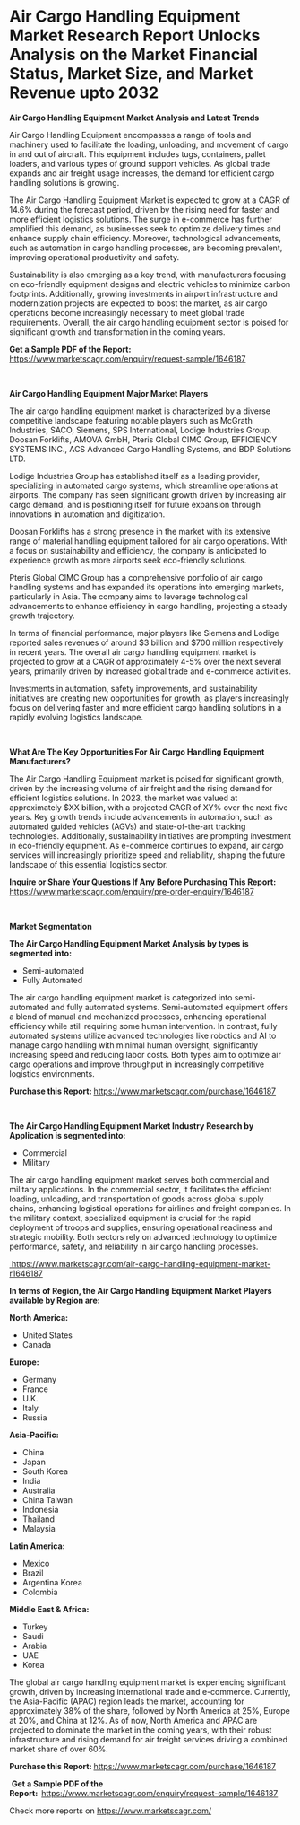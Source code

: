 <p><h1>Air Cargo Handling Equipment Market Research Report Unlocks Analysis on the Market Financial Status, Market Size, and Market Revenue upto 2032</h1></p><p><strong>Air Cargo Handling Equipment Market Analysis and Latest Trends</strong></p>
<p><p>Air Cargo Handling Equipment encompasses a range of tools and machinery used to facilitate the loading, unloading, and movement of cargo in and out of aircraft. This equipment includes tugs, containers, pallet loaders, and various types of ground support vehicles. As global trade expands and air freight usage increases, the demand for efficient cargo handling solutions is growing.</p><p>The Air Cargo Handling Equipment Market is expected to grow at a CAGR of 14.6% during the forecast period, driven by the rising need for faster and more efficient logistics solutions. The surge in e-commerce has further amplified this demand, as businesses seek to optimize delivery times and enhance supply chain efficiency. Moreover, technological advancements, such as automation in cargo handling processes, are becoming prevalent, improving operational productivity and safety. </p><p>Sustainability is also emerging as a key trend, with manufacturers focusing on eco-friendly equipment designs and electric vehicles to minimize carbon footprints. Additionally, growing investments in airport infrastructure and modernization projects are expected to boost the market, as air cargo operations become increasingly necessary to meet global trade requirements. Overall, the air cargo handling equipment sector is poised for significant growth and transformation in the coming years.</p></p>
<p><strong>Get a Sample PDF of the Report:&nbsp;</strong> <a href="https://www.marketscagr.com/enquiry/request-sample/1646187?utm_campaign=2465&utm_medium=2&utm_source=Github&utm_content=ia&utm_term=11042025&utm_id=air-cargo-handling-equipment">https://www.marketscagr.com/enquiry/request-sample/1646187</a></p>
<p>&nbsp;</p>
<p><strong>Air Cargo Handling Equipment Major Market Players</strong></p>
<p><p>The air cargo handling equipment market is characterized by a diverse competitive landscape featuring notable players such as McGrath Industries, SACO, Siemens, SPS International, Lodige Industries Group, Doosan Forklifts, AMOVA GmbH, Pteris Global CIMC Group, EFFICIENCY SYSTEMS INC., ACS Advanced Cargo Handling Systems, and BDP Solutions LTD. </p><p>Lodige Industries Group has established itself as a leading provider, specializing in automated cargo systems, which streamline operations at airports. The company has seen significant growth driven by increasing air cargo demand, and is positioning itself for future expansion through innovations in automation and digitization.</p><p>Doosan Forklifts has a strong presence in the market with its extensive range of material handling equipment tailored for air cargo operations. With a focus on sustainability and efficiency, the company is anticipated to experience growth as more airports seek eco-friendly solutions.</p><p>Pteris Global CIMC Group has a comprehensive portfolio of air cargo handling systems and has expanded its operations into emerging markets, particularly in Asia. The company aims to leverage technological advancements to enhance efficiency in cargo handling, projecting a steady growth trajectory.</p><p>In terms of financial performance, major players like Siemens and Lodige reported sales revenues of around $3 billion and $700 million respectively in recent years. The overall air cargo handling equipment market is projected to grow at a CAGR of approximately 4-5% over the next several years, primarily driven by increased global trade and e-commerce activities. </p><p>Investments in automation, safety improvements, and sustainability initiatives are creating new opportunities for growth, as players increasingly focus on delivering faster and more efficient cargo handling solutions in a rapidly evolving logistics landscape.</p></p>
<p>&nbsp;</p>
<p><strong>What Are The Key Opportunities For Air Cargo Handling Equipment Manufacturers?</strong></p>
<p><p>The Air Cargo Handling Equipment market is poised for significant growth, driven by the increasing volume of air freight and the rising demand for efficient logistics solutions. In 2023, the market was valued at approximately $XX billion, with a projected CAGR of XY% over the next five years. Key growth trends include advancements in automation, such as automated guided vehicles (AGVs) and state-of-the-art tracking technologies. Additionally, sustainability initiatives are prompting investment in eco-friendly equipment. As e-commerce continues to expand, air cargo services will increasingly prioritize speed and reliability, shaping the future landscape of this essential logistics sector.</p></p>
<p><strong>Inquire or Share Your Questions If Any Before Purchasing This Report:</strong> <a href="https://www.marketscagr.com/enquiry/pre-order-enquiry/1646187?utm_campaign=2465&utm_medium=2&utm_source=Github&utm_content=ia&utm_term=11042025&utm_id=air-cargo-handling-equipment">https://www.marketscagr.com/enquiry/pre-order-enquiry/1646187</a></p>
<p>&nbsp;</p>
<p><strong>Market Segmentation</strong></p>
<p><strong>The Air Cargo Handling Equipment Market Analysis by types is segmented into:</strong></p>
<p><ul><li>Semi-automated</li><li>Fully Automated</li></ul></p>
<p><p>The air cargo handling equipment market is categorized into semi-automated and fully automated systems. Semi-automated equipment offers a blend of manual and mechanized processes, enhancing operational efficiency while still requiring some human intervention. In contrast, fully automated systems utilize advanced technologies like robotics and AI to manage cargo handling with minimal human oversight, significantly increasing speed and reducing labor costs. Both types aim to optimize air cargo operations and improve throughput in increasingly competitive logistics environments.</p></p>
<p><strong>Purchase this Report:&nbsp;</strong><a href="https://www.marketscagr.com/purchase/1646187?utm_campaign=2465&utm_medium=2&utm_source=Github&utm_content=ia&utm_term=11042025&utm_id=air-cargo-handling-equipment">https://www.marketscagr.com/purchase/1646187</a></p>
<p>&nbsp;</p>
<p><strong>The Air Cargo Handling Equipment Market Industry Research by Application is segmented into:</strong></p>
<p><ul><li>Commercial</li><li>Military</li></ul></p>
<p><p>The air cargo handling equipment market serves both commercial and military applications. In the commercial sector, it facilitates the efficient loading, unloading, and transportation of goods across global supply chains, enhancing logistical operations for airlines and freight companies. In the military context, specialized equipment is crucial for the rapid deployment of troops and supplies, ensuring operational readiness and strategic mobility. Both sectors rely on advanced technology to optimize performance, safety, and reliability in air cargo handling processes.</p></p>
<p><a href="https://www.marketscagr.com/air-cargo-handling-equipment-market-r1646187?utm_campaign=2465&utm_medium=2&utm_source=Github&utm_content=ia&utm_term=11042025&utm_id=air-cargo-handling-equipment">&nbsp;https://www.marketscagr.com/air-cargo-handling-equipment-market-r1646187</a></p>
<p><strong>In terms of Region, the Air Cargo Handling Equipment Market Players available by Region are:</strong></p>
<p>
    <p> <strong> North America: </strong>
        <ul>
            <li>United States</li>
            <li>Canada</li>
        </ul>
        </p> 
    <p> <strong> Europe: </strong>
        <ul>
            <li>Germany</li>
            <li>France</li>
            <li>U.K.</li>
            <li>Italy</li>
            <li>Russia</li>
        </ul>
        </p> 
    <p> <strong> Asia-Pacific: </strong>
        <ul>
            <li>China</li>
            <li>Japan</li>
            <li>South Korea</li>
            <li>India</li>
            <li>Australia</li>
            <li>China Taiwan</li>
            <li>Indonesia</li>
            <li>Thailand</li>
            <li>Malaysia</li>
        </ul>
        </p> 
    <p> <strong> Latin America: </strong>
        <ul>
            <li>Mexico</li>
            <li>Brazil</li>
            <li>Argentina Korea</li>
            <li>Colombia</li>
        </ul>
        </p> 
    <p> <strong> Middle East & Africa: </strong>
        <ul>
            <li>Turkey</li>
            <li>Saudi</li>
            <li>Arabia</li>
            <li>UAE</li>
            <li>Korea</li>
        </ul>
    </p>
    </p>
<p><p>The global air cargo handling equipment market is experiencing significant growth, driven by increasing international trade and e-commerce. Currently, the Asia-Pacific (APAC) region leads the market, accounting for approximately 38% of the share, followed by North America at 25%, Europe at 20%, and China at 12%. As of now, North America and APAC are projected to dominate the market in the coming years, with their robust infrastructure and rising demand for air freight services driving a combined market share of over 60%.</p></p>
<p><strong>Purchase this Report: </strong><a href="https://www.marketscagr.com/purchase/1646187?utm_campaign=2465&utm_medium=2&utm_source=Github&utm_content=ia&utm_term=11042025&utm_id=air-cargo-handling-equipment">https://www.marketscagr.com/purchase/1646187</a></p>
<p>&nbsp;<strong>Get a Sample PDF of the Report:&nbsp;&nbsp;</strong><a href="https://www.marketscagr.com/enquiry/request-sample/1646187?utm_campaign=2465&utm_medium=2&utm_source=Github&utm_content=ia&utm_term=11042025&utm_id=air-cargo-handling-equipment">https://www.marketscagr.com/enquiry/request-sample/1646187</a></p>
<p><strong></strong></p>
<p>Check more reports on <a href="https://www.marketscagr.com/?utm_campaign=2465&utm_medium=2&utm_source=Github&utm_content=ia&utm_term=11042025&utm_id=air-cargo-handling-equipment">https://www.marketscagr.com/</a></p>